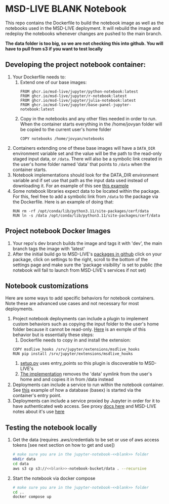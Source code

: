 # MSD-LIVE BLANK Notebook


This repo contains the Dockerfile to build the notebook image as well as the notebooks
used in the MSD-LIVE deployment. It will rebuild the image and redeploy the notebooks
whenever changes are pushed to the main branch.

**The data folder is too big, so we are not checking this into github. You will have
to pull from s3 if you want to test locally**


## Developing the project notebook container:
1. Your Dockerfile needs to:
   1. Extend one of our base images:
      ```
      FROM ghcr.io/msd-live/jupyter/python-notebook:latest 
      FROM ghcr.io/msd-live/jupyter/r-notebook:latest 
      FROM ghcr.io/msd-live/jupyter/julia-notebook:latest 
      FROM ghcr.io/msd-live/jupyter/base-panel-jupyter-notebook:latest

      ```
   1. Copy in the notebooks and any other files needed in order to run. When the container starts everything in the /home/jovyan folder will be copied to the current user's home folder
      ```
      COPY notebooks /home/jovyan/notebooks
      ```
1. Containers extending one of these base images will have a `DATA_DIR` environment variable set and the value will be the path to the read-only staged input data, or `/data`. There will also be a symbolic link created in the user's home folder named 'data' that points to `/data` when the container starts. 
1. Notebook implementations should look for the DATA_DIR environment variable and if set use that path as the input data used instead of downloading it.  For an example of this see [this example](https://github.com/MSD-LIVE/jupyter-notebook-cerf/blob/f5e6753ef524f5b8bfd64e9dac89c3c59a1aa457/notebooks/quickstarter.ipynb#L121)
1. Some notebook libraries expect data to be located within the package. For this, feel free to add a symbolic link from `/data` to the package via the Dockerfile. Here is an example of doing that:
   ```
   RUN rm -rf /opt/conda/lib/python3.11/site-packages/cerf/data
   RUN ln -s /data /opt/conda/lib/python3.11/site-packages/cerf/data
   ```

## Project notebook Docker Images 
1. Your repo's dev branch builds the image and tags it with 'dev', the main branch tags the image with 'latest'
1. After the initial build go to MSD-LIVE's [packages in github](https://github.com/orgs/MSD-LIVE/packages) click on your package, click on settings to the right, scroll to the bottom of the settings page and make sure the 'package visibility' is set to public (the notebook will fail to launch from MSD-LIVE's services if not set)


## Notebook customizations

Here are some ways to add specific behaviors for notebook containers. Note these are advanced use cases and not necessary for most deployments.

1. Project notebook deployments can include a plugin to implement custom behaviors such as copying the input folder to the user's home folder because it cannot be read-only. [Here](https://github.com/MSD-LIVE/jupyter-notebook-statemodify) is an exmple of this behavior but is essentially these steps:
   1. Dockerfile needs to copy in and install the extension:
   ```
   COPY msdlive_hooks /srv/jupyter/extensions/msdlive_hooks
   RUN pip install /srv/jupyter/extensions/msdlive_hooks
   ```
   1. [setup.py](https://github.com/MSD-LIVE/jupyter-notebook-statemodify/blob/main/msdlive_hooks/setup.py) uses entry_points so this plugin is discoverable to MSD-LIVE's
   1. [The implementation](https://github.com/MSD-LIVE/jupyter-notebook-statemodify/blob/main/msdlive_hooks/msdlive_hooks/activate.py) removes the 'data' symlink from the user's home and and copies it in from /data instead
1. Deployments can include a service to run within the notebook container. See [this](https://github.com/MSD-LIVE/jupyter-notebook-rgcam) example of how a database (basex) is started via the container's entry point.
1. Deployments can include a service proxied by Jupyter in order for it to have authenticated web access. See proxy [docs here](https://jupyter-server-proxy.readthedocs.io/en/latest/index.html) and MSD-LIVE notes about it's use [here](https://github.com/MSD-LIVE/base-jupyter-notebook/blob/main/jupyter-server-proxy/README.md)




## Testing the notebook locally

1. Get the data (requires .aws/credentials to be set or use of aws access tokens [see next section on how to get and use])

   ```bash
   # make sure you are in the jupyter-notebook-<<blank>> folder
   mkdir data
   cd data
   aws s3 cp s3://<<blank>>-notebook-bucket/data . --recursive

   ```

2. Start the notebook via docker compose
   ```bash
   # make sure you are in the jupyter-notebook-<<blank>> folder
   cd ..
   docker compose up
   ```
